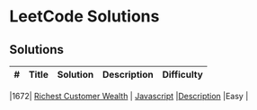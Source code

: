 # LeetCode Solutions

## Solutions

| # | Title | Solution | Description | Difficulty |
|---| ----- | -------- | ----------- | ---------- |

|1672| [Richest Customer Wealth](./src/1672/) | [Javascript](./src/1672/solution.js)  |[Description](./src/1672/readme.md) |Easy |
